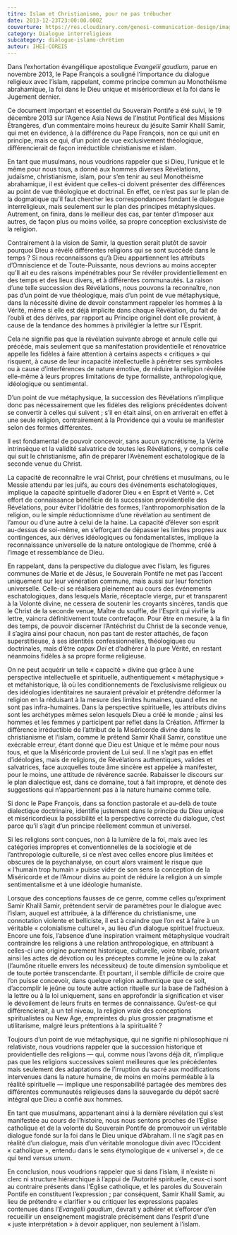 ```yaml
---
titre: Islam et Christianisme, pour ne pas trébucher
date: 2013-12-23T23:00:00.000Z
couverture: https://res.cloudinary.com/genesi-communication-design/image/upload/v1608380208/ihei/files/37200541-32935788_horr2v.jpg
category: Dialogue interreligieux
subcategory: dialogue-islamo-chrétien
auteur: IHEI-COREIS
---
```

Dans l’exhortation évangélique apostolique *Evangelii gaudium*, parue en novembre 2013, le Pape François a souligné l’importance du dialogue religieux avec l’islam, rappelant, comme principe commun au Monothéisme abrahamique, la foi dans le Dieu unique et miséricordieux et la foi dans le Jugement dernier.

Ce document important et essentiel du Souverain Pontife a été suivi, le 19 décembre 2013 sur l’Agence Asia News de l’Institut Pontifical des Missions Étrangères, d’un commentaire moins heureux du jésuite Samir Khalil Samir, qui met en évidence, à la différence du Pape François, non ce qui unit en principe, mais ce qui, d’un point de vue exclusivement théologique, différencierait de façon irréductible christianisme et islam.

En tant que musulmans, nous voudrions rappeler que si Dieu, l’unique et le même pour nous tous, a donné aux hommes diverses Révélations, judaïsme, christianisme, islam, pour s’en tenir au seul Monothéisme abrahamique, il est évident que celles-ci doivent présenter des différences au point de vue théologique et doctrinal. En effet, ce n’est pas sur le plan de la dogmatique qu’il faut chercher les correspondances fondant le dialogue interreligieux, mais seulement sur le plan des principes métaphysiques. Autrement, on finira, dans le meilleur des cas, par tenter d’imposer aux autres, de façon plus ou moins voilée, sa propre conception exclusiviste de la religion.

Contrairement à la vision de Samir, la question serait plutôt de savoir pourquoi Dieu a révélé différentes religions qui se sont succédé dans le temps&nbsp;? Si nous reconnaissons qu’à Dieu appartiennent les attributs d’Omniscience et de Toute-Puissante, nous devrions au moins accepter qu’Il ait eu des raisons impénétrables pour Se révéler providentiellement en des temps et des lieux divers, et à différentes communautés. La raison d’une telle succession des Révélations, nous pouvons la reconnaître, non pas d’un point de vue théologique, mais d’un point de vue métaphysique, dans la nécessité divine de devoir constamment rappeler les hommes à la Vérité, même si elle est déjà implicite dans chaque Révélation, du fait de l’oubli et des dérives, par rapport au Principe originel dont elle provient, à cause de la tendance des hommes à privilégier la lettre sur l’Esprit.

Cela ne signifie pas que la révélation suivante abroge et annule celle qui précède, mais seulement que sa manifestation providentielle et rénovatrice appelle les fidèles à faire attention à certains aspects «&nbsp;critiques&nbsp;» qui risquent, à cause de leur incapacité intellectuelle à pénétrer ses symboles ou à cause d’interférences de nature émotive, de réduire la religion révélée elle-même à leurs propres limitations de type formaliste, anthropologique, idéologique ou sentimental.

D’un point de vue métaphysique, la succession des Révélations n’implique donc pas nécessairement que les fidèles des religions précédentes doivent se convertir à celles qui suivent&nbsp;; s’il en était ainsi, on en arriverait en effet à une seule religion, contrairement à la Providence qui a voulu se manifester selon des formes différentes.

Il est fondamental de pouvoir concevoir, sans aucun syncrétisme, la Vérité intrinsèque et la validité salvatrice de toutes les Révélations, y compris celle qui suit le christianisme, afin de préparer l’Avènement eschatologique de la seconde venue du Christ.

La capacité de reconnaître le vrai Christ, pour chrétiens et musulmans, ou le Messie attendu par les juifs, au cours des événements eschatologiques, implique la capacité spirituelle d’adorer Dieu «&nbsp;en Esprit et Vérité&nbsp;». Cet effort de connaissance bénéficie de la succession providentielle des Révélations, pour éviter l’idolâtrie des formes, l’anthropomorphisation de la religion, ou le simple réductionnisme d’une révélation au sentiment de l’amour ou d’une autre à celui de la haine. La capacité d’élever son esprit au-dessus de soi-même, en s’efforçant de dépasser les limites propres aux contingences, aux dérives idéologiques ou fondamentalistes, implique la reconnaissance universelle de la nature ontologique de l’homme, créé à l’image et ressemblance de Dieu.

En rappelant, dans la perspective du dialogue avec l’islam, les figures communes de Marie et de Jésus, le Souverain Pontife ne met pas l’accent uniquement sur leur vénération commune, mais aussi sur leur fonction universelle. Celle-ci se réalisera pleinement au cours des événements eschatologiques, dans lesquels Marie, réceptacle vierge, pur et transparent à la Volonté divine, ne cessera de soutenir les croyants sincères, tandis que le Christ de la seconde venue, Maître du souffle, de l’Esprit qui vivifie la lettre, vaincra définitivement toute contrefaçon. Pour être en mesure, à la fin des temps, de pouvoir discerner l’Antéchrist du Christ de la seconde venue, il s’agira ainsi pour chacun, non pas tant de rester attachés, de façon superstitieuse, à ses identités confessionnelles, théologiques ou doctrinales, mais d’être *capax Dei* et d’adhérer à la pure Vérité, en restant néanmoins fidèles à sa propre forme religieuse.

On ne peut acquérir un telle «&nbsp;capacité&nbsp;» divine que grâce à une perspective intellectuelle et spirituelle, authentiquement «&nbsp;métaphysique&nbsp;» et métahistorique, là où les conditionnements de l’exclusivisme religieux ou des idéologies identitaires ne sauraient prévaloir et prétendre déformer la religion en la réduisant à la mesure des limites humaines, quand elles ne sont pas infra-humaines. Dans la perspective spirituelle, les attributs divins sont les archétypes mêmes selon lesquels Dieu a créé le monde&nbsp;; ainsi les hommes et les femmes y participent par reflet dans la Création. Affirmer la différence irréductible de l’attribut de la Miséricorde divine dans le christianisme et l’islam, comme le prétend Samir Khalil Samir, constitue une exécrable erreur, étant donné que Dieu est Unique et le même pour nous tous, et que la Miséricorde provient de Lui seul. Il ne s’agit pas en effet d’idéologies, mais de religions, de Révélations authentiques, valides et salvatrices, face auxquelles toute âme sincère est appelée à manifester, pour le moins, une attitude de révérence sacrée. Rabaisser le discours sur le plan dialectique est, dans ce domaine, tout à fait impropre, et dénote des suggestions qui n’appartiennent pas à la nature humaine comme telle.

Si donc le Pape François, dans sa fonction pastorale et au-delà de toute dialectique doctrinaire, identifie justement dans le principe du Dieu unique et miséricordieux la possibilité et la perspective correcte du dialogue, c’est parce qu’il s’agit d’un principe réellement commun et universel.

Si les religions sont conçues, non à la lumière de la foi, mais avec les catégories impropres et conventionnelles de la sociologie et de l’anthropologie culturelle, si ce n’est avec celles encore plus limitées et obscures de la psychanalyse, on court alors vraiment le risque que «&nbsp;l’humain trop humain&nbsp;» puisse vider de son sens la conception de la Miséricorde et de l’Amour divins au point de réduire la religion à un simple sentimentalisme et à une idéologie humaniste.

Lorsque des conceptions fausses de ce genre, comme celles qu’expriment Samir Khalil Samir, prétendent servir de paramètres pour le dialogue avec l’islam, auquel est attribuée, à la différence du christianisme, une connotation violente et belliciste, il est à craindre que l’on est à faire à un véritable «&nbsp;colonialisme culturel&nbsp;», au lieu d’un dialogue spirituel fructueux. Encore une fois, l’absence d’une inspiration vraiment métaphysique voudrait contraindre les religions à une relation anthropologique, en attribuant à celles-ci une origine purement historique, culturelle, voire tribale, privant ainsi les actes de dévotion ou les préceptes comme le jeûne ou la zakat (l’aumône rituelle envers les nécessiteux) de toute dimension symbolique et de toute portée transcendante. Et pourtant, il semble difficile de croire que l’on puisse concevoir, dans quelque religion authentique que ce soit, d’accomplir le jeûne ou toute autre action rituelle sur la base de l’adhésion à la lettre ou à la loi uniquement, sans en approfondir la signification et viser le dévoilement de leurs fruits en termes de connaissance. Qu’est-ce qui différencierait, à un tel niveau, la religion vraie des conceptions spiritualistes ou New Age, empreintes du plus grossier pragmatisme et utilitarisme, malgré leurs prétentions à la spiritualité&nbsp;? 

Toujours d’un point de vue métaphysique, qui ne signifie ni philosophique ni relativiste, nous voudrions rappeler que la succession historique et providentielle des religions —&nbsp;qui, comme nous l’avons déjà dit, n’implique pas que les religions successives soient meilleures que les précédentes mais seulement des adaptations de l’irruption du sacré aux modifications intervenues dans la nature humaine, de moins en moins perméable à la réalité spirituelle&nbsp;— implique une responsabilité partagée des membres des différentes communautés religieuses dans la sauvegarde du dépôt sacré intégral que Dieu a confié aux hommes.

En tant que musulmans, appartenant ainsi à la dernière révélation qui s’est manifestée au cours de l’histoire, nous nous sentons proches de l’Église catholique et de la volonté du Souverain Pontife de promouvoir un véritable dialogue fondé sur la foi dans le Dieu unique d’Abraham. Il ne s’agit pas en réalité d’un dialogue, mais d’un véritable monologue divin avec l’Occident «&nbsp;catholique&nbsp;», entendu dans le sens étymologique de «&nbsp;universel&nbsp;», de ce qui tend *versus unum*.

En conclusion, nous voudrions rappeler que si dans l’islam, il n’existe ni clerc ni structure hiérarchique à l’appui de l’Autorité spirituelle, ceux-ci sont au contraire présents dans l’Église catholique, et les paroles du Souverain Pontife en constituent l’expression&nbsp;; par conséquent, Samir Khalil Samir, au lieu de prétendre «&nbsp;clarifier&nbsp;» ou critiquer les expressions papales contenues dans l’*Evangelii gaudium*, devrait y adhérer et s’efforcer d’en recueillir un enseignement magistrale précisément dans l’esprit d’une «&nbsp;juste interprétation&nbsp;» à devoir appliquer, non seulement à l’islam.